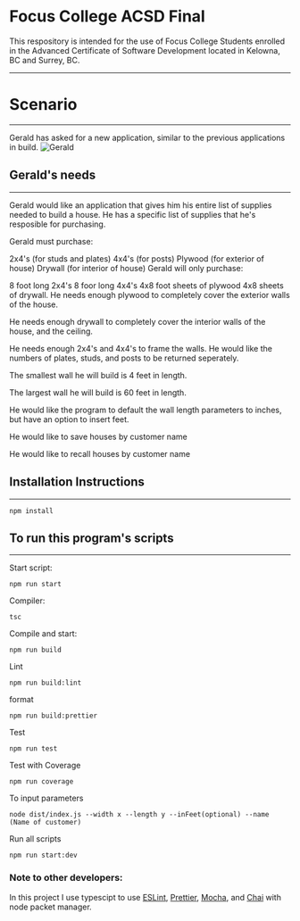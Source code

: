 # Focus College ACSD Final

This respository is intended for the use of Focus College Students enrolled in the Advanced Certificate of Software Development located in Kelowna, BC and Surrey, BC.

---

# Scenario
---

Gerald has asked for a new application, similar to the previous applications in build.
![Gerald]

## Gerald's needs
---

Gerald would like an application that gives him his entire list of supplies needed to build a house. He has a specific list of supplies that he's resposible for purchasing.

Gerald must purchase:

2x4's (for studs and plates)
4x4's (for posts)
Plywood (for exterior of house)
Drywall (for interior of house)
Gerald will only purchase:

8 foot long 2x4's
8 foor long 4x4's
4x8 foot sheets of plywood
4x8 sheets of drywall.
He needs enough plywood to completely cover the exterior walls of the house.

He needs enough drywall to completely cover the interior walls of the house, and the ceiling.

He needs enough 2x4's and 4x4's to frame the walls. He would like the numbers of plates, studs, and posts to be returned seperately.

The smallest wall he will build is 4 feet in length.

The largest wall he will build is 60 feet in length.

He would like the program to default the wall length parameters to inches, but have an option to insert feet.

He would like to save houses by customer name

He would like to recall houses by customer name

## Installation Instructions
---
```
npm install
```

## To run this program's scripts
---

Start script:
```
npm run start
```

Compiler:
```
tsc
```

Compile and start:
```
npm run build
```

Lint
```
npm run build:lint
```

format
```
npm run build:prettier
```

Test
```
npm run test
```

Test with Coverage
```
npm run coverage
```

To input parameters
```
node dist/index.js --width x --length y --inFeet(optional) --name (Name of customer)
```

Run all scripts
```
npm run start:dev
```

### Note to other developers:

In this project I use typescipt to use [ESLint], [Prettier], [Mocha], and [Chai] with node packet manager.

[gerald]: https://image.shutterstock.com/image-photo/construction-worker-new-house-renovation-260nw-246224482.jpg
[eslint]: https://eslint.org/docs/user-guide/getting-started
[prettier]: https://prettier.io/docs/en/install.html
[Mocha]: https://www.npmjs.com/package/mocha
[Chai]: https://www.npmjs.com/package/chai